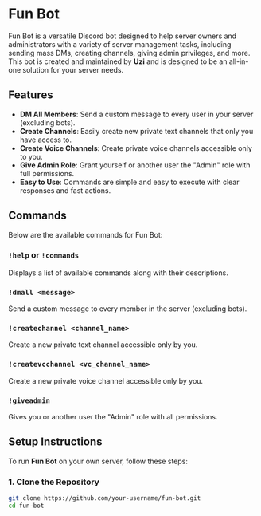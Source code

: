 # Fun Bot

Fun Bot is a versatile Discord bot designed to help server owners and administrators with a variety of server management tasks, including sending mass DMs, creating channels, giving admin privileges, and more. This bot is created and maintained by **Uzi** and is designed to be an all-in-one solution for your server needs.

## Features

- **DM All Members**: Send a custom message to every user in your server (excluding bots).
- **Create Channels**: Easily create new private text channels that only you have access to.
- **Create Voice Channels**: Create private voice channels accessible only to you.
- **Give Admin Role**: Grant yourself or another user the "Admin" role with full permissions.
- **Easy to Use**: Commands are simple and easy to execute with clear responses and fast actions.

## Commands

Below are the available commands for Fun Bot:

### `!help` or `!commands`
Displays a list of available commands along with their descriptions.

### `!dmall <message>`
Send a custom message to every member in the server (excluding bots).

### `!createchannel <channel_name>`
Create a new private text channel accessible only by you.

### `!createvcchannel <vc_channel_name>`
Create a new private voice channel accessible only by you.

### `!giveadmin`
Gives you or another user the "Admin" role with all permissions.

## Setup Instructions

To run **Fun Bot** on your own server, follow these steps:

### 1. Clone the Repository
```bash
git clone https://github.com/your-username/fun-bot.git
cd fun-bot
